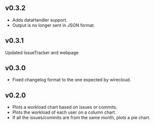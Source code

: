 ## v0.3.2

- Adds dataHandler support.
- Output is no longer sent in JSON format.

## v0.3.1

Updated IssueTracker and webpage

## v0.3.0

- Fixed changelog format to the one expected by wirecloud.

## v0.2.0

- Plots a workload chart based on issues or commits.
- Plots the workload of each user on a column chart.
- If all the issues/commits are from the same month, plots a pie chart.